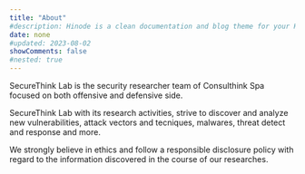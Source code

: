 ```yaml
---
title: "About"
#description: Hinode is a clean documentation and blog theme for your Hugo site based on Bootstrap 5.
date: none
#updated: 2023-08-02
showComments: false
#nested: true
---
```

SecureThink Lab is the security researcher team of Consulthink Spa focused on both offensive and defensive side.

SecureThink Lab with its research activities, strive to discover and analyze new vulnerabilities, attack vectors and tecniques, malwares, threat detect and response and more.

We strongly believe in ethics and follow a responsible disclosure policy with regard to the information discovered in the course of our researches.
